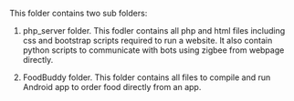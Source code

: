 This folder contains two sub folders:

1. php_server folder. This fodler contains all php and html files including css and bootstrap scripts required to run a website.
It also contain python scripts to communicate with bots using zigbee from webpage directly.

2. FoodBuddy folder. This folder contains all files to compile and run Android app to order food directly from an app.
